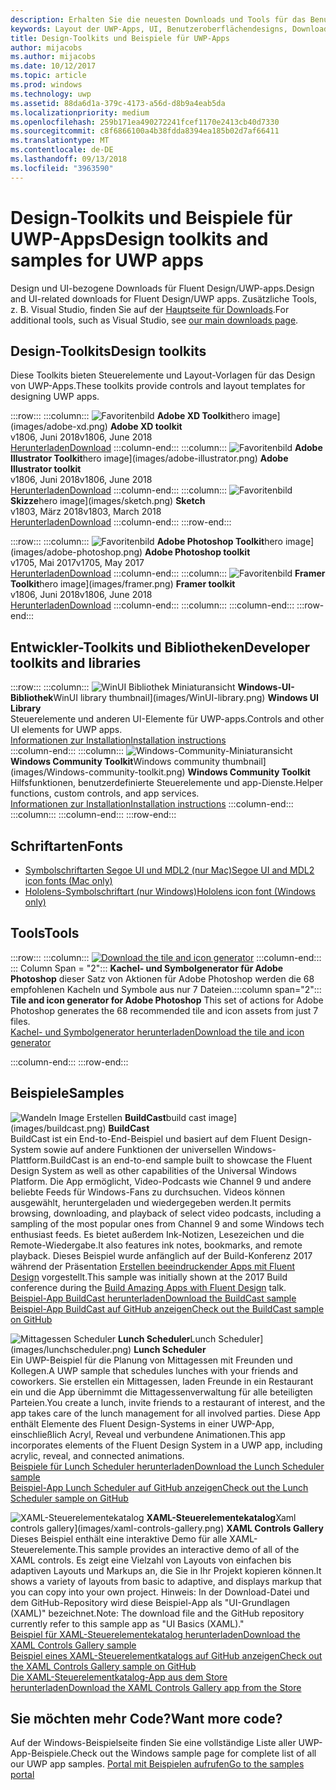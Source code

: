 ```yaml
---
description: Erhalten Sie die neuesten Downloads und Tools für das Benutzeroberflächenlayout und Steuerelementdesign für UWP-Apps.
keywords: Layout der UWP-Apps, UI, Benutzeroberflächendesigns, Downloads, UWP-Tools
title: Design-Toolkits und Beispiele für UWP-Apps
author: mijacobs
ms.author: mijacobs
ms.date: 10/12/2017
ms.topic: article
ms.prod: windows
ms.technology: uwp
ms.assetid: 88da6d1a-379c-4173-a56d-d8b9a4eab5da
ms.localizationpriority: medium
ms.openlocfilehash: 259b171ea490272241fcef1170e2413cb40d7330
ms.sourcegitcommit: c8f6866100a4b38fdda8394ea185b02d7af66411
ms.translationtype: MT
ms.contentlocale: de-DE
ms.lasthandoff: 09/13/2018
ms.locfileid: "3963590"
---
```

# <a name="design-toolkits-and-samples-for-uwp-apps"></a><span data-ttu-id="0ab30-104">Design-Toolkits und Beispiele für UWP-Apps</span><span class="sxs-lookup"><span data-stu-id="0ab30-104">Design toolkits and samples for UWP apps</span></span>
 

<span data-ttu-id="0ab30-105">Design und UI-bezogene Downloads für Fluent Design/UWP-apps.</span><span class="sxs-lookup"><span data-stu-id="0ab30-105">Design and UI-related downloads for Fluent Design/UWP apps.</span></span> <span data-ttu-id="0ab30-106">Zusätzliche Tools, z. B. Visual Studio, finden Sie auf der <a href="https://developer.microsoft.com/downloads">Hauptseite für Downloads</a>.</span><span class="sxs-lookup"><span data-stu-id="0ab30-106">For additional tools, such as Visual Studio, see <a href="https://developer.microsoft.com/downloads">our main downloads page</a>.</span></span> 


## <a name="design-toolkits"></a><span data-ttu-id="0ab30-107">Design-Toolkits</span><span class="sxs-lookup"><span data-stu-id="0ab30-107">Design toolkits</span></span>

<span data-ttu-id="0ab30-108">Diese Toolkits bieten Steuerelemente und Layout-Vorlagen für das Design von UWP-Apps.</span><span class="sxs-lookup"><span data-stu-id="0ab30-108">These toolkits provide controls and layout templates for designing UWP apps.</span></span>

:::row:::
    :::column:::
        ![<span data-ttu-id="0ab30-109">Favoritenbild](images/adobe-xd.png) <b>Adobe XD Toolkit</b></span><span class="sxs-lookup"><span data-stu-id="0ab30-109">hero image](images/adobe-xd.png) <b>Adobe XD toolkit</b></span></span><br>
        <span data-ttu-id="0ab30-110">v1806, Juni 2018</span><span class="sxs-lookup"><span data-stu-id="0ab30-110">v1806, June 2018</span></span><br>
        <a href="https://aka.ms/adobexdtoolkit"><span data-ttu-id="0ab30-111">Herunterladen</span><span class="sxs-lookup"><span data-stu-id="0ab30-111">Download</span></span></a>
    :::column-end:::
    :::column:::
        ![<span data-ttu-id="0ab30-112">Favoritenbild](images/adobe-illustrator.png) <b>Adobe Illustrator Toolkit</b></span><span class="sxs-lookup"><span data-stu-id="0ab30-112">hero image](images/adobe-illustrator.png) <b>Adobe Illustrator toolkit</b></span></span><br>
        <span data-ttu-id="0ab30-113">v1806, Juni 2018</span><span class="sxs-lookup"><span data-stu-id="0ab30-113">v1806, June 2018</span></span><br>
        <a href="https://aka.ms/adobeillustratortoolkit"><span data-ttu-id="0ab30-114">Herunterladen</span><span class="sxs-lookup"><span data-stu-id="0ab30-114">Download</span></span></a>
    :::column-end:::
    :::column:::
        ![<span data-ttu-id="0ab30-115">Favoritenbild](images/sketch.png) <b>Skizze</b></span><span class="sxs-lookup"><span data-stu-id="0ab30-115">hero image](images/sketch.png) <b>Sketch</b></span></span><br>
        <span data-ttu-id="0ab30-116">v1803, März 2018</span><span class="sxs-lookup"><span data-stu-id="0ab30-116">v1803, March 2018</span></span><br>
        <a href="https://aka.ms/sketchtoolkit"><span data-ttu-id="0ab30-117">Herunterladen</span><span class="sxs-lookup"><span data-stu-id="0ab30-117">Download</span></span></a>
    :::column-end:::
:::row-end:::

:::row:::
    :::column:::
        ![<span data-ttu-id="0ab30-118">Favoritenbild](images/adobe-photoshop.png) <b>Adobe Photoshop Toolkit</b></span><span class="sxs-lookup"><span data-stu-id="0ab30-118">hero image](images/adobe-photoshop.png) <b>Adobe Photoshop toolkit</b></span></span><br>
        <span data-ttu-id="0ab30-119">v1705, Mai 2017</span><span class="sxs-lookup"><span data-stu-id="0ab30-119">v1705, May 2017</span></span><br>
        <a href="https://aka.ms/adobephotoshoptoolkit"><span data-ttu-id="0ab30-120">Herunterladen</span><span class="sxs-lookup"><span data-stu-id="0ab30-120">Download</span></span></a>
    :::column-end:::
    :::column:::
        ![<span data-ttu-id="0ab30-121">Favoritenbild](images/framer.png) <b>Framer Toolkit</b></span><span class="sxs-lookup"><span data-stu-id="0ab30-121">hero image](images/framer.png) <b>Framer toolkit</b></span></span><br>
        <span data-ttu-id="0ab30-122">v1806, Juni 2018</span><span class="sxs-lookup"><span data-stu-id="0ab30-122">v1806, June 2018</span></span><br>
        <a href="https://aka.ms/framertoolkit"><span data-ttu-id="0ab30-123">Herunterladen</span><span class="sxs-lookup"><span data-stu-id="0ab30-123">Download</span></span></a>
    :::column-end:::
    :::column:::
    :::column-end:::
:::row-end:::

## <a name="developer-toolkits-and-libraries"></a><span data-ttu-id="0ab30-124">Entwickler-Toolkits und Bibliotheken</span><span class="sxs-lookup"><span data-stu-id="0ab30-124">Developer toolkits and libraries</span></span>

:::row:::
    :::column:::
        ![<span data-ttu-id="0ab30-125">WinUI Bibliothek Miniaturansicht](images/WinUI-library.png) <b>Windows-UI-Bibliothek</b></span><span class="sxs-lookup"><span data-stu-id="0ab30-125">WinUI library thumbnail](images/WinUI-library.png) <b>Windows UI Library</b></span></span><br>
        <span data-ttu-id="0ab30-126">Steuerelemente und anderen UI-Elemente für UWP-apps.</span><span class="sxs-lookup"><span data-stu-id="0ab30-126">Controls and other UI elements for UWP apps.</span></span><br/>
        <a href="/uwp/toolkits/winui/getting-started"><span data-ttu-id="0ab30-127">Informationen zur Installation</span><span class="sxs-lookup"><span data-stu-id="0ab30-127">Installation instructions</span></span></a><br/>
    :::column-end:::
    :::column:::
        ![<span data-ttu-id="0ab30-128">Windows-Community-Miniaturansicht](images/Windows-community-toolkit.png) <b>Windows Community Toolkit</b></span><span class="sxs-lookup"><span data-stu-id="0ab30-128">Windows community thumbnail](images/Windows-community-toolkit.png) <b>Windows Community Toolkit</b></span></span><br>
        <span data-ttu-id="0ab30-129">Hilfsfunktionen, benutzerdefinierte Steuerelemente und app-Dienste.</span><span class="sxs-lookup"><span data-stu-id="0ab30-129">Helper functions, custom controls, and app services.</span></span><br />
        <a href="/windows/uwpcommunitytoolkit/getting-started"><span data-ttu-id="0ab30-130">Informationen zur Installation</span><span class="sxs-lookup"><span data-stu-id="0ab30-130">Installation instructions</span></span></a>
    :::column-end:::
    :::column:::
    :::column-end:::
:::row-end:::

## <a name="fonts"></a><span data-ttu-id="0ab30-131">Schriftarten</span><span class="sxs-lookup"><span data-stu-id="0ab30-131">Fonts</span></span>

* <a href="https://aka.ms/SegoeFonts"><span data-ttu-id="0ab30-132">Symbolschriftarten Segoe UI und MDL2 (nur Mac)</span><span class="sxs-lookup"><span data-stu-id="0ab30-132">Segoe UI and MDL2 icon fonts (Mac only)</span></span></a>
* <a href="https://aka.ms/hololensiconfont"><span data-ttu-id="0ab30-133">Hololens-Symbolschriftart (nur Windows)</span><span class="sxs-lookup"><span data-stu-id="0ab30-133">Hololens icon font (Windows only)</span></span></a>

## <a name="tools"></a><span data-ttu-id="0ab30-134">Tools</span><span class="sxs-lookup"><span data-stu-id="0ab30-134">Tools</span></span>

:::row:::
    :::column:::
        <a href="http://go.microsoft.com/fwlink/p/?LinkId=760394"><img src="images/tile-icon-generator.png" alt="Download the tile and icon generator"/></a>
    :::column-end:::
    <span data-ttu-id="0ab30-135">::: Column Span = "2"::: **Kachel- und Symbolgenerator für Adobe Photoshop** dieser Satz von Aktionen für Adobe Photoshop werden die 68 empfohlenen Kacheln und Symbole aus nur 7 Dateien.</span><span class="sxs-lookup"><span data-stu-id="0ab30-135">:::column span="2"::: **Tile and icon generator for Adobe Photoshop** This set of actions for Adobe Photoshop generates the 68 recommended tile and icon assets from just 7 files.</span></span> <br/><a href="http://go.microsoft.com/fwlink/p/?LinkId=760394"><span data-ttu-id="0ab30-136">Kachel- und Symbolgenerator herunterladen</span><span class="sxs-lookup"><span data-stu-id="0ab30-136">Download the tile and icon generator</span></span></a></p>
    :::column-end:::
:::row-end:::

    
## <a name="samples"></a><span data-ttu-id="0ab30-137">Beispiele</span><span class="sxs-lookup"><span data-stu-id="0ab30-137">Samples</span></span>

![<span data-ttu-id="0ab30-138">Wandeln Image Erstellen](images/buildcast.png)
**BuildCast**</span><span class="sxs-lookup"><span data-stu-id="0ab30-138">build cast image](images/buildcast.png)
**BuildCast**</span></span><br>
<span data-ttu-id="0ab30-139">BuildCast ist ein End-to-End-Beispiel und basiert auf dem Fluent Design-System sowie auf andere Funktionen der universellen Windows-Plattform.</span><span class="sxs-lookup"><span data-stu-id="0ab30-139">BuildCast is an end-to-end sample built to showcase the Fluent Design System as well as other capabilities of the Universal Windows Platform.</span></span> <span data-ttu-id="0ab30-140">Die App ermöglicht, Video-Podcasts wie Channel 9 und andere beliebte Feeds für Windows-Fans zu durchsuchen. Videos können ausgewählt, heruntergeladen und wiedergegeben werden.</span><span class="sxs-lookup"><span data-stu-id="0ab30-140">It permits browsing, downloading, and playback of select video podcasts, including a sampling of the most popular ones from Channel 9 and some Windows tech enthusiast feeds.</span></span> <span data-ttu-id="0ab30-141">Es bietet außerdem Ink-Notizen, Lesezeichen und die Remote-Wiedergabe.</span><span class="sxs-lookup"><span data-stu-id="0ab30-141">It also features ink notes, bookmarks, and remote playback.</span></span> <span data-ttu-id="0ab30-142">Dieses Beispiel wurde anfänglich auf der Build-Konferenz 2017 während der Präsentation <a href="https://channel9.msdn.com/Events/Build/2017/B8034">Erstellen beeindruckender Apps mit Fluent Design</a> vorgestellt.</span><span class="sxs-lookup"><span data-stu-id="0ab30-142">This sample was initially shown at the 2017 Build conference during the <a href="https://channel9.msdn.com/Events/Build/2017/B8034">Build Amazing Apps with Fluent Design</a> talk.</span></span> <br>
<a href="https://github.com/Microsoft/BuildCast/archive/master.zip"><span data-ttu-id="0ab30-143">Beispiel-App BuildCast herunterladen</span><span class="sxs-lookup"><span data-stu-id="0ab30-143">Download the BuildCast sample</span></span></a> <br><a href="https://github.com/Microsoft/BuildCast"><span data-ttu-id="0ab30-144">Beispiel-App BuildCast auf GitHub anzeigen</span><span class="sxs-lookup"><span data-stu-id="0ab30-144">Check out the BuildCast sample on GitHub</span></span></a>

![<span data-ttu-id="0ab30-145">Mittagessen Scheduler](images/lunchscheduler.png)
**Lunch Scheduler**</span><span class="sxs-lookup"><span data-stu-id="0ab30-145">Lunch Scheduler](images/lunchscheduler.png)
**Lunch Scheduler**</span></span><br>
<span data-ttu-id="0ab30-146">Ein UWP-Beispiel für die Planung von Mittagessen mit Freunden und Kollegen.</span><span class="sxs-lookup"><span data-stu-id="0ab30-146">A UWP sample that schedules lunches with your friends and coworkers.</span></span> <span data-ttu-id="0ab30-147">Sie erstellen ein Mittagessen, laden Freunde in ein Restaurant ein und die App übernimmt die Mittagessenverwaltung für alle beteiligten Parteien.</span><span class="sxs-lookup"><span data-stu-id="0ab30-147">You create a lunch, invite friends to a restaurant of interest, and the app takes care of the lunch management for all involved parties.</span></span> <span data-ttu-id="0ab30-148">Diese App enthält Elemente des Fluent Design-Systems in einer UWP-App, einschließlich Acryl, Reveal und verbundene Animationen.</span><span class="sxs-lookup"><span data-stu-id="0ab30-148">This app incorporates elements of the Fluent Design System in a UWP app, including acrylic, reveal, and connected animations.</span></span> <br/><a href="https://github.com/Microsoft/Windows-appsample-lunch-scheduler/archive/master.zip"><span data-ttu-id="0ab30-149">Beispiele für Lunch Scheduler herunterladen</span><span class="sxs-lookup"><span data-stu-id="0ab30-149">Download the Lunch Scheduler sample</span></span></a><br/><a href="https://github.com/Microsoft/Windows-appsample-lunch-scheduler"><span data-ttu-id="0ab30-150">Beispiel-App Lunch Scheduler auf GitHub anzeigen</span><span class="sxs-lookup"><span data-stu-id="0ab30-150">Check out the Lunch Scheduler sample on GitHub</span></span></a></p>  

![<span data-ttu-id="0ab30-151">XAML-Steuerelementekatalog](images/xaml-controls-gallery.png)
**XAML-Steuerelementekatalog**</span><span class="sxs-lookup"><span data-stu-id="0ab30-151">Xaml controls gallery](images/xaml-controls-gallery.png)
**XAML Controls Gallery**</span></span><br>
<span data-ttu-id="0ab30-152">Dieses Beispiel enthält eine interaktive Demo für alle XAML-Steuerelemente.</span><span class="sxs-lookup"><span data-stu-id="0ab30-152">This sample provides an interactive demo of all of the XAML controls.</span></span> <span data-ttu-id="0ab30-153">Es zeigt eine Vielzahl von Layouts von einfachen bis adaptiven Layouts und Markups an, die Sie in Ihr Projekt kopieren können.</span><span class="sxs-lookup"><span data-stu-id="0ab30-153">It shows a variety of layouts from basic to adaptive, and displays markup that you can copy into your own project.</span></span> <span data-ttu-id="0ab30-154">Hinweis: In der Download-Datei und dem GitHub-Repository wird diese Beispiel-App als "UI-Grundlagen (XAML)" bezeichnet.</span><span class="sxs-lookup"><span data-stu-id="0ab30-154">Note: The download file and the GitHub repository currently refer to this sample app as "UI Basics (XAML)."</span></span> <br/><a href="https://github.com/Microsoft/Windows-universal-samples/archive/master.zip"><span data-ttu-id="0ab30-155">Beispiel für XAML-Steuerelementekatalog herunterladen</span><span class="sxs-lookup"><span data-stu-id="0ab30-155">Download the XAML Controls Gallery sample</span></span></a><br/><a href="https://github.com/Microsoft/Windows-universal-samples/tree/master/Samples/XamlUIBasics"><span data-ttu-id="0ab30-156">Beispiel eines XAML-Steuerelementkatalogs auf GitHub anzeigen</span><span class="sxs-lookup"><span data-stu-id="0ab30-156">Check out the XAML Controls Gallery sample on GitHub</span></span></a> <br/><a href="https://www.microsoft.com/store/apps/9msvh128x2zt"><span data-ttu-id="0ab30-157">Die XAML-Steuerelementkatalog-App aus dem Store herunterladen</span><span class="sxs-lookup"><span data-stu-id="0ab30-157">Download the XAML Controls Gallery app from the Store</span></span></a></p>

## <a name="want-more-code"></a><span data-ttu-id="0ab30-158">Sie möchten mehr Code?</span><span class="sxs-lookup"><span data-stu-id="0ab30-158">Want more code?</span></span>

<span data-ttu-id="0ab30-159">Auf der Windows-Beispielseite finden Sie eine vollständige Liste aller UWP-App-Beispiele.</span><span class="sxs-lookup"><span data-stu-id="0ab30-159">Check out the Windows sample page for complete list of all our UWP app samples.</span></span> <a href="https://developer.microsoft.com/samples"><span data-ttu-id="0ab30-160">Portal mit Beispielen aufrufen</span><span class="sxs-lookup"><span data-stu-id="0ab30-160">Go to the samples portal</span></span></a>
